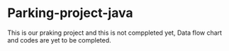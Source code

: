 # Parking-project-java
This is our praking project and this is not comppleted yet, Data flow chart and codes are yet to be completed. 

